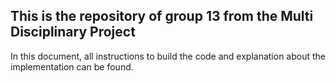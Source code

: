 ## This is the repository of group 13 from the Multi Disciplinary Project
In this document, all instructions to build the code and explanation about the implementation can be found.
